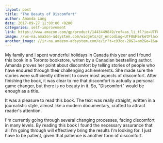 ```yaml
---
layout: post
title: "The Beauty of Discomfort"
author: Amanda Lang
date: 2017-09-27 12:00:00 +0200
categories: self-improvement
link: https://www.amazon.com/gp/product/1443449849/ref=as_li_tl?ie=UTF8&camp=1789&creative=9325&creativeASIN=1443449849&linkCode=as2&tag=c03ce-20&linkId=f6179be8171cef0d87ec66171359fcfd
image: //ws-na.amazon-adsystem.com/widgets/q?_encoding=UTF8&MarketPlace=US&ASIN=1443449849&ServiceVersion=20070822&ID=AsinImage&WS=1&Format=_SL250_&tag=c03ce-20
another_image: //ir-na.amazon-adsystem.com/e/ir?t=c03ce-20&l=am2&o=1&a=1443449849
---
```


My family and I spent wonderful holidays in Canada this year and I found this book in a Toronto bookstore, writen by a Canadian bestselling author. Amanda proves her point about discomfort by telling stories of people who have endured through their challenging achievements. She made sure the stories were sufficiently different to cover most aspects of discomfort. After finishing the book, it was clear to me that discomfort is actually a personal game changer, but there is no beauty in it. So, "Discomfort" would be enough as a title.

It was a pleasure to read this book. The text was really straight, written in a journalistic style, almost like a modern documentary, crafted to attract reader's attention.

I'm currently going through several changing processes, facing discomfort in many levels. By reading this book I found the necessary assurance that all I'm going through will effectively bring the results I'm looking for. I just have to be patient, given that patience is another form of discomfort.